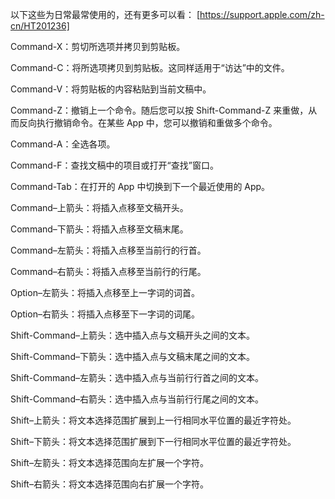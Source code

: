 以下这些为日常最常使用的，还有更多可以看： [https://support.apple.com/zh-cn/HT201236]

Command-X：剪切所选项并拷贝到剪贴板。

Command-C：将所选项拷贝到剪贴板。这同样适用于“访达”中的文件。

Command-V：将剪贴板的内容粘贴到当前文稿中。

Command-Z：撤销上一个命令。随后您可以按 Shift-Command-Z 来重做，从而反向执行撤销命令。在某些 App 中，您可以撤销和重做多个命令。

Command-A：全选各项。

Command-F：查找文稿中的项目或打开“查找”窗口。

Command-Tab：在打开的 App 中切换到下一个最近使用的 App。 

Command–上箭头：将插入点移至文稿开头。

Command–下箭头：将插入点移至文稿末尾。

Command–左箭头：将插入点移至当前行的行首。

Command–右箭头：将插入点移至当前行的行尾。

Option–左箭头：将插入点移至上一字词的词首。

Option–右箭头：将插入点移至下一字词的词尾。

Shift-Command–上箭头：选中插入点与文稿开头之间的文本。

Shift-Command–下箭头：选中插入点与文稿末尾之间的文本。

Shift-Command–左箭头：选中插入点与当前行行首之间的文本。

Shift-Command–右箭头：选中插入点与当前行行尾之间的文本。

Shift–上箭头：将文本选择范围扩展到上一行相同水平位置的最近字符处。

Shift–下箭头：将文本选择范围扩展到下一行相同水平位置的最近字符处。

Shift–左箭头：将文本选择范围向左扩展一个字符。

Shift–右箭头：将文本选择范围向右扩展一个字符。
